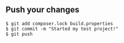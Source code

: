 ##  Push your changes

    $ git add composer.lock build.properties
    $ git commit -m "Started my test project!"
    $ git push

